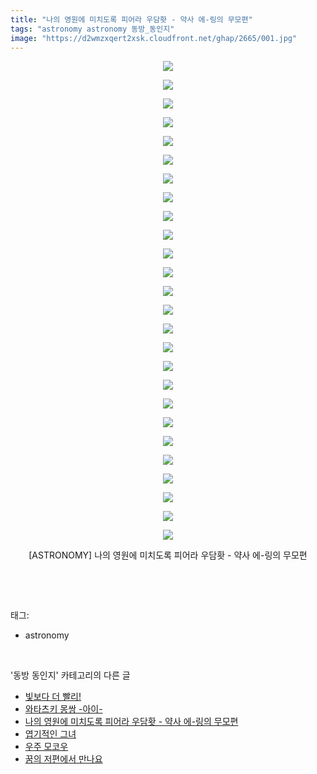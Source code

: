 ```yaml
---
title: "나의 영원에 미치도록 피어라 우담홧 - 약사 에-링의 무모편"
tags: "astronomy astronomy 동방_동인지"
image: "https://d2wmzxqert2xsk.cloudfront.net/ghap/2665/001.jpg"
---
```

<div class="article">
<p style="text-align: center; clear: none; float: none;"><img src="{{ site.imgserver11 }}/ghap/2665/001.jpg"/></p>
<p style="text-align: center; clear: none; float: none;"><img src="{{ site.imgserver11 }}/ghap/2665/002.jpg"/></p>
<p style="text-align: center; clear: none; float: none;"><img src="{{ site.imgserver11 }}/ghap/2665/003.jpg"/></p>
<p style="text-align: center; clear: none; float: none;"><img src="{{ site.imgserver11 }}/ghap/2665/004.jpg"/></p>
<p style="text-align: center; clear: none; float: none;"><img src="{{ site.imgserver11 }}/ghap/2665/005.jpg"/></p>
<p style="text-align: center; clear: none; float: none;"><img src="{{ site.imgserver11 }}/ghap/2665/006.jpg"/></p>
<p style="text-align: center; clear: none; float: none;"><img src="{{ site.imgserver11 }}/ghap/2665/007.jpg"/></p>
<p style="text-align: center; clear: none; float: none;"><img src="{{ site.imgserver11 }}/ghap/2665/008.jpg"/></p>
<p style="text-align: center; clear: none; float: none;"><img src="{{ site.imgserver11 }}/ghap/2665/009.jpg"/></p>
<p style="text-align: center; clear: none; float: none;"><img src="{{ site.imgserver11 }}/ghap/2665/010.jpg"/></p>
<p style="text-align: center; clear: none; float: none;"><img src="{{ site.imgserver11 }}/ghap/2665/011.jpg"/></p>
<p style="text-align: center; clear: none; float: none;"><img src="{{ site.imgserver11 }}/ghap/2665/012.jpg"/></p>
<p style="text-align: center; clear: none; float: none;"><img src="{{ site.imgserver11 }}/ghap/2665/013.jpg"/></p>
<p style="text-align: center; clear: none; float: none;"><img src="{{ site.imgserver11 }}/ghap/2665/014.jpg"/></p>
<p style="text-align: center; clear: none; float: none;"><img src="{{ site.imgserver11 }}/ghap/2665/015.jpg"/></p>
<p style="text-align: center; clear: none; float: none;"><img src="{{ site.imgserver11 }}/ghap/2665/016.jpg"/></p>
<p style="text-align: center; clear: none; float: none;"><img src="{{ site.imgserver11 }}/ghap/2665/017.jpg"/></p>
<p style="text-align: center; clear: none; float: none;"><img src="{{ site.imgserver11 }}/ghap/2665/018.jpg"/></p>
<p style="text-align: center; clear: none; float: none;"><img src="{{ site.imgserver11 }}/ghap/2665/019.jpg"/></p>
<p style="text-align: center; clear: none; float: none;"><img src="{{ site.imgserver11 }}/ghap/2665/020.jpg"/></p>
<p style="text-align: center; clear: none; float: none;"><img src="{{ site.imgserver11 }}/ghap/2665/021.jpg"/></p>
<p style="text-align: center; clear: none; float: none;"><img src="{{ site.imgserver11 }}/ghap/2665/022.jpg"/></p>
<p style="text-align: center; clear: none; float: none;"><img src="{{ site.imgserver11 }}/ghap/2665/023.jpg"/></p>
<p style="text-align: center; clear: none; float: none;"><img src="{{ site.imgserver11 }}/ghap/2665/024.jpg"/></p>
<p style="text-align: center; clear: none; float: none;"><img src="{{ site.imgserver11 }}/ghap/2665/025.jpg"/></p>
<p style="text-align: center; clear: none; float: none;"><img src="{{ site.imgserver11 }}/ghap/2665/026.jpg"/></p>
<p style="text-align: center; clear: none; float: none;">[ASTRONOMY] 나의 영원에 미치도록 피어라 우담홧 - 약사 에-링의 무모편</p>
<p><br/></p>
</div><br/>
<div class="tagTrail">
<p>태그: </p>
<ul>
<li>astronomy</li>
</ul>
</div><br/>
<div class="another">
<p>'동방 동인지' 카테고리의 다른 글</p>
<ul>
<li><a href="/ghap_2667">빛보다 더 빨리!</a></li>
<li><a href="/ghap_2666">와타츠키 몽쌍 -아이-</a></li>
<li><a href="/ghap_2665">나의 영원에 미치도록 피어라 우담홧 - 약사 에-링의 무모편</a></li>
<li><a href="/ghap_2664">엽기적인 그녀</a></li>
<li><a href="/ghap_2663">우주 모코우</a></li>
<li><a href="/ghap_2662">꿈의 저편에서 만나요</a></li>
</ul>
</div><br/>
<div class="cb_module cb_fluid">
<div class="cb_wrt cb_profile">
</div><!-- commentList close -->
</div><br/>
